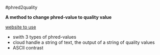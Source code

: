 #phred2quality

**A method to change phred-value to quality value**

[website to use](http://ryuzheng.github.io/Python-learning/Biology/phred2quality/)

 - swith 3 types of phred-values
 - cloud handle a string of text, the output of a string of quality values
 - ASCII contrast